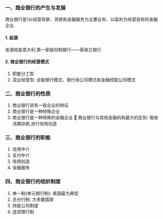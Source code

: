 ### 一、商业银行的产生与发展
商业银行是1️以经营存款、贷款和金融服务为主要业务、以盈利为经营目标的金融企业.
#### 1. 起源
发源地是意大利,第一家股份制银行——英格兰银行
#### 2. 商业银行的经营模式
1. 职能分工型
2. 混业经营型: 全能银行模式、银行母公司模式和金融控股公司模式
### 二、商业银行的性质
1. 商业银行具有一般企业的特征
2. 商业银行是一种特殊企业
3. 商业银行是一种特殊的金融企业
🌟 商业银行与其他金融机构最大的区别: 吸收活期存款,进行信用创造
### 三、商业银行的职能
1. 信用中介
2. 支付中介
3. 信用创造
4. 金融服务
### 四、商业银行的组织制度
1. 单一制(单元银行制): 美国最为典型
2. 总分行制: 大多数国家
3. 持股公司制度
4. 连锁银行制

